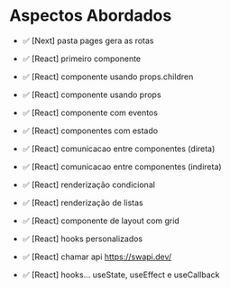 # Aspectos Abordados

- ✅ [Next] pasta pages gera as rotas
- ✅ [React] primeiro componente
- ✅ [React] componente usando props.children
- ✅ [React] componente usando props
- ✅ [React] componente com eventos

- ✅ [React] componentes com estado
- ✅ [React] comunicacao entre componentes (direta)
- ✅ [React] comunicacao entre componentes (indireta)

- ✅ [React] renderização condicional
- ✅ [React] renderização de listas

- ✅ [React] componente de layout com grid
- ✅ [React] hooks personalizados
- ✅ [React] chamar api https://swapi.dev/

- ✅ [React] hooks... useState, useEffect e useCallback
